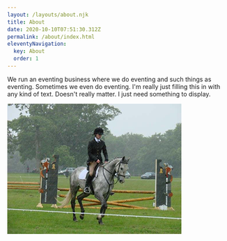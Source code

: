 ```yaml
---
layout: /layouts/about.njk
title: About
date: 2020-10-10T07:51:30.312Z
permalink: /about/index.html
eleventyNavigation:
  key: About
  order: 1
---
```

We run an eventing business where we do eventing and such things as eventing. Sometimes we even do eventing. I'm really just filling this in with any kind of text. Doesn't really matter. I just need something to display. 



![image](/static/img/card2.png "Leanne on her horse at event")